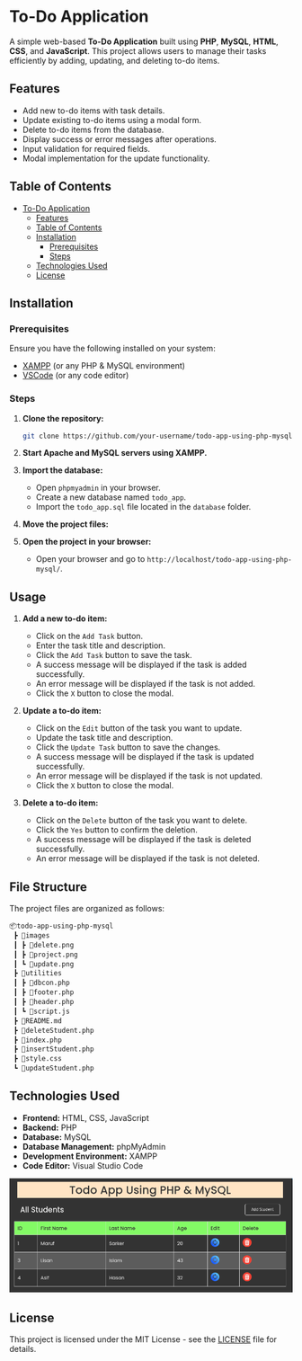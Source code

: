 # To-Do Application

A simple web-based **To-Do Application** built using **PHP**, **MySQL**, **HTML**, **CSS**, and **JavaScript**. This project allows users to manage their tasks efficiently by adding, updating, and deleting to-do items.

## Features

- Add new to-do items with task details.
- Update existing to-do items using a modal form.
- Delete to-do items from the database.
- Display success or error messages after operations.
- Input validation for required fields.
- Modal implementation for the update functionality.

## Table of Contents

- [To-Do Application](#to-do-application)
  - [Features](#features)
  - [Table of Contents](#table-of-contents)
  - [Installation](#installation)
    - [Prerequisites](#prerequisites)
    - [Steps](#steps)
  - [Technologies Used](#technologies-used)
  - [License](#license)

## Installation

### Prerequisites
Ensure you have the following installed on your system:
- [XAMPP](https://www.apachefriends.org/index.html) (or any PHP & MySQL environment)
- [VSCode](https://code.visualstudio.com/) (or any code editor)

### Steps

1. **Clone the repository:**
   ```bash
   git clone https://github.com/your-username/todo-app-using-php-mysql.git
    ```

2. **Start Apache and MySQL servers using XAMPP.**
3. **Import the database:**
   - Open `phpmyadmin` in your browser.
   - Create a new database named `todo_app`.
   - Import the `todo_app.sql` file located in the `database` folder.
4. **Move the project files:**
5. **Open the project in your browser:**
   - Open your browser and go to `http://localhost/todo-app-using-php-mysql/`.

## Usage

1. **Add a new to-do item:**
   - Click on the `Add Task` button.
   - Enter the task title and description.
   - Click the `Add Task` button to save the task.
   - A success message will be displayed if the task is added successfully.
   - An error message will be displayed if the task is not added.
   - Click the `X` button to close the modal.

2. **Update a to-do item:**
    - Click on the `Edit` button of the task you want to update.
    - Update the task title and description.
    - Click the `Update Task` button to save the changes.
    - A success message will be displayed if the task is updated successfully.
    - An error message will be displayed if the task is not updated.
    - Click the `X` button to close the modal.

3. **Delete a to-do item:** 
    - Click on the `Delete` button of the task you want to delete.
    - Click the `Yes` button to confirm the deletion.
    - A success message will be displayed if the task is deleted successfully.
    - An error message will be displayed if the task is not deleted.

## File Structure

The project files are organized as follows:

```bash
📦todo-app-using-php-mysql
 ┣ 📂images
 ┃ ┣ 📜delete.png
 ┃ ┣ 📜project.png
 ┃ ┗ 📜update.png
 ┣ 📂utilities
 ┃ ┣ 📜dbcon.php
 ┃ ┣ 📜footer.php
 ┃ ┣ 📜header.php
 ┃ ┗ 📜script.js
 ┣ 📜README.md
 ┣ 📜deleteStudent.php
 ┣ 📜index.php
 ┣ 📜insertStudent.php
 ┣ 📜style.css
 ┗ 📜updateStudent.php
```

## Technologies Used

- **Frontend:** HTML, CSS, JavaScript
- **Backend:** PHP
- **Database:** MySQL
- **Database Management:** phpMyAdmin
- **Development Environment:** XAMPP
- **Code Editor:** Visual Studio Code

![Tech Stack](./images/project.png)

## License

This project is licensed under the MIT License - see the [LICENSE](./LICENSE) file for details.
